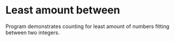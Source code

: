 # Least amount between

Program demonstrates counting for least amount of numbers fitting between two integers.